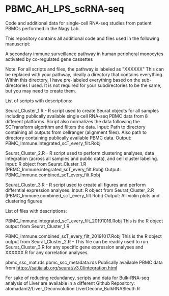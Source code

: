# PBMC_AH_LPS_scRNA-seq

Code and additional data for single-cell RNA-seq studies from patient PBMCs performed in the Nagy Lab.

This repository contains all additional code and files used in the following manuscript:

A secondary immune surveillance pathway in human peripheral monocytes activated by co-regulated gene cassettes

Note:
For all scripts and files, the pathway is labeled as "XXXXXX"
This can be replaced with your pathway, ideally a directory that contains everything.
Within this directory, I have pre-labeled everything based on the sub-directories I used.
It is not required for your subdirectories to be the same, but you may need to create them.

List of scripts with descriptions:

Seurat_Cluster_1.R - R script used to create Seurat objects for all samples including publically available single cell RNA-seq PBMC data from 8 different platforms. Script also normalizes the data following the SCTransform algorithm and filters the data.
Input: Path to directory containing all outputs from cellranger (alignment files). Also path to directory containing publically available PBMC data.
Output: PBMC_Immune.integrated_scT_every_filt.Robj

Seurat_Cluster_2.R - R script used to perform clustering analyses, data integration (across all samples and public data), and cell cluster labeling.
Input: R object from Seurat_Cluster_1.R (PBMC_Immune.integrated_scT_every_filt.Robj)
Output: PBMC_Immune.combined_scT_every_filt.Robj

Seurat_Cluster_3.R - R script used to create all figures and perform differntial expression analyses.
Input: R object from Seurat_Cluster_2.R (PBMC_Immune.combined_scT_every_filt.Robj)
Output: All violin plots and clustering figures

List of files with descriptions:

PBMC_Immune.integrated_scT_every_filt_20191016.Robj
This is the R object output from Seurat_Cluster_1.R

PBMC_Immune.combined_scT_every_filt_20191017.Robj
This is the R object output from Seurat_Cluster_2.R - This file can be readily used to run Seurat_Cluster_3.R for any specific gene expression analyses and XXXXXX.R for any correlation analyses.

pbmc_ssc_mat.rds
pbmc_ssc_metadata.rds
Publically available PBMC data from https://satijalab.org/seurat/v3.0/integration.html


For sake of reducing redundancy, scripts and data for Bulk-RNA-seq analysis of Liver are available in a different Github Repository:
atomadam2/Liver_Deconvolution
LiverDeconv_BulkRNASleuth.R
